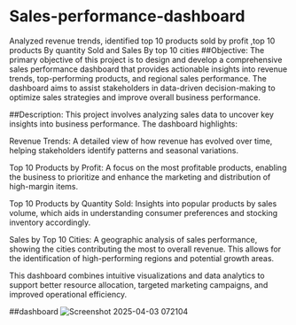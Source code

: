 # Sales-performance-dashboard
Analyzed revenue trends, identified top 10 products sold by profit ,top 10 products By quantity Sold and Sales By top 10 cities
##Objective:
The primary objective of this project is to design and develop a comprehensive sales performance dashboard that provides actionable insights into revenue trends, top-performing products, and regional sales performance. The dashboard aims to assist stakeholders in data-driven decision-making to optimize sales strategies and improve overall business performance.

##Description:
This project involves analyzing sales data to uncover key insights into business performance. The dashboard highlights:

Revenue Trends: A detailed view of how revenue has evolved over time, helping stakeholders identify patterns and seasonal variations.

Top 10 Products by Profit: A focus on the most profitable products, enabling the business to prioritize and enhance the marketing and distribution of high-margin items.

Top 10 Products by Quantity Sold: Insights into popular products by sales volume, which aids in understanding consumer preferences and stocking inventory accordingly.

Sales by Top 10 Cities: A geographic analysis of sales performance, showing the cities contributing the most to overall revenue. This allows for the identification of high-performing regions and potential growth areas.

This dashboard combines intuitive visualizations and data analytics to support better resource allocation, targeted marketing campaigns, and improved operational efficiency.

##dashboard
![Screenshot 2025-04-03 072104](https://github.com/user-attachments/assets/650a3b1d-dc6e-4621-87f2-196297498214)

